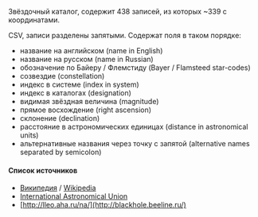 Звёздочный каталог, содержит 438 записей, из которых ~339 с координатами.

CSV, записи разделены запятыми. Содержат поля в таком порядке:
* название на английском (name in English)
* название на русском (name in Russian)
* обозначение по Байеру / Флемстиду (Bayer / Flamsteed star-codes)
* созвездие (constellation)
* индекс в системе (index in system)
* индекс в каталогах (designation)
* видимая звёздная величина (magnitude)
* прямое восхождение (right ascension)
* склонение (declination)
* расстояние в астрономических единицах (distance in astronomical units)
* альтернативные названия через точку с запятой (alternative names separated by semicolon)

#### Список источников
* [Википедия](https://ru.wikipedia.org/) / [Wikipedia](https://www.wikipedia.org/)
* [International Astronomical Union](https://www.iau.org/)
* [http://lleo.aha.ru/na/](http://blackhole.beeline.ru/)